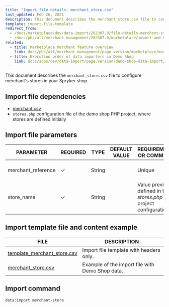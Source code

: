 ```yaml
---
title: "Import file details: merchant_store.csv"
last_updated: Feb 26, 2021
description: This document describes the merchant_store.csv file to configure merchant store information in your Spryker shop.
template: import-file-template
redirect_from:
  - /docs/marketplace/dev/data-import/202307.0/file-details-merchant-store.csv.html
  - /docs/pbc/all/merchant-management/202307.0/marketplace/import-and-export-data/file-details-merchant-store.csv.html
related:
  - title: Marketplace Merchant feature overview
    link: docs/pbc/all/merchant-management/page.version/marketplace/marketplace-merchant-feature-overview/marketplace-merchant-feature-overview.html
  - title: Execution order of data importers in Demo Shop
    link: docs/scos/dev/data-import/page.version/demo-shop-data-import/execution-order-of-data-importers-in-demo-shop.html
---
```


This document describes the `merchant_store.csv` file to configure merchant's stores in your Spryker shop.

## Import file dependencies


- [merchant.csv](/docs/pbc/all/merchant-management/{{site.version}}/marketplace/import-and-export-data/import-file-details-merchant.csv.html)
- `stores.php` configuration file of the demo shop PHP project, where stores are defined initially


## Import file parameters


| PARAMETER    | REQUIRED | TYPE | DEFAULT VALUE | REQUIREMENTS OR COMMENTS  | DESCRIPTION  |
| -------------- | ----------- | ----- | -------------- | ------------------------ | ----------------------- |
| merchant_reference | &check;             | String   |                   | Unique                                                       | Identifier of the merchant in the system.       |
| store_name         | &check;             | String   |                   | Value previously defined in the *stores.php* project configuration. | Store where the merchant product offer belongs. |



## Import template file and content example

| FILE   | DESCRIPTION  |
| --------------------------- | ---------------------- |
| [template_merchant_store.csv](https://spryker.s3.eu-central-1.amazonaws.com/docs/Developer+Guide/Back-End/Data+Manipulation/Data+Ingestion/Data+Import/Data+Import+Categories/Marketplace+setup/template_merchant_store.csv) | Import file template with headers only.         |
| [merchant_store.csv](https://spryker.s3.eu-central-1.amazonaws.com/docs/Developer+Guide/Back-End/Data+Manipulation/Data+Ingestion/Data+Import/Data+Import+Categories/Marketplace+setup/merchant_store.csv) | Example of the import file with Demo Shop data. |

## Import command

```bash
data:import merchant-store
```
